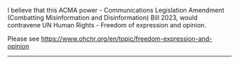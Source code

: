 I believe that this ACMA power - Communications Legislation Amendment (Combatting
Misinformation and Disinformation) Bill 2023, would contravene UN Human Rights - Freedom of
expression and opinion.

Please see https://www.ohchr.org/en/topic/freedom-expression-and-opinion


-----

